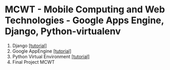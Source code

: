 # MCWT - Mobile Computing and Web Technologies - Google Apps Engine, Django, Python-virtualenv

1.  Django [[tutorial]](https://github.com/syaifulahdan/MCWT/tree/master/Django)
2.  Google AppEngine [[tutorial]](https://github.com/syaifulahdan/MCWT/tree/master/GAE)
3.  Python Virtual Environment [[tutorial]](https://github.com/syaifulahdan/MCWT/tree/master/Python-virtualenv)
4.  Final Project MCWT
